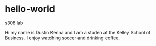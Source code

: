 # hello-world
s308 lab

Hi my name is Dustin Kenna and I am a studen at the Kelley School of Business.
I enjoy watching soccer and drinking coffee.
